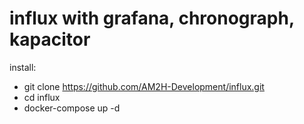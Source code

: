 # influx with grafana, chronograph, kapacitor
install:
* git clone https://github.com/AM2H-Development/influx.git
* cd influx
* docker-compose up -d
